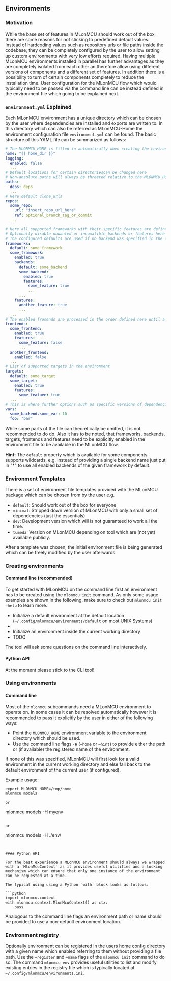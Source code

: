 ## Environments

### Motivation

While the base set of features in MLonMCU should work out of the box, there are some reasons for not sticking to predefined default values. Instead of hardcoding values such as repository urls or file paths inside the codebase, they can be completely configured by the user to allow setting up custom environments with very low efforts required. Having multiple MLonMCU environments installed in parallel has further advantages as they are completely isolated from each other an therefore allow using different versions of components and a different set of features. In addition there is a possibility to turn of certain components completely to reduce the installation time. User configuration for the MLonMCU flow which would typically need to be passed via the command line can be instead defined in the environment file which going to be explained next.

### `environment.yml` Explained

Each MLonMCU environment has a unique directory which can be chosen by the user where dependencies are installed and exports are written to. In this directory which can also be referred as MLonMCU-Home the environment configuration file `environment.yml` can be found. The basic structure of this YAML file can be summarized as follows:

```yaml
# The MLONMCU_HOME is filled in automatically when creating the environment
home: "{{ home_dir }}"
logging:
  enabled: false
  ...
# Default locations for certain directoriescan be changed here
# Non-absolute paths will always be threated relative to the MLONMCU_HOME
paths:
  deps: deps
  ...
# Here default clone_urls
repos:
  some_repo:
    url: "insert_repo_url_here"
    ref: optional_branch_tag_or_commit
  ...

# Here all supported frameworks with their specific features are defined
# Optionally disable unwanted or incomatible backends or features here
# The configured defaults are used if no backend was specified in the command line options
frameworks:
  default: some_framework
  some_framework:
    enabled: true
    backends:
      default: some_backend
      some_backend:
        enabled: true
        features:
          some_feature: true
          ...
      ...
    features:
      another_feature: true
      ...
  ...
# The enabled fronends are processed in the order defined here until a compatible one is found for a given model type
frontends:
  some_frontend:
    enabled: true
    features:
      some_feature: false
      ...
  another_frontend:
    enabled: false
  ...
# List of supported targets in the environment
targets:
  default: some_target
  some_target:
    enabled: true
    features:
      some_featuee: true
  ...
# This is where further options such as specific versions of dependencies can be set in the furture
vars:
  some_backend.some_var: 10
  foo: "bar"
```

While some parts of the file can theoretically be omitted, it is not recommended to do do. Also it has to be noted, that frameworks, backends, targets, frontends and features need to be explicitly enabled in the environment file to be available in the MLonMCU flow.

**Hint:** The `default` property which is available for some components supports wildcards, e.g. instead of providing a single backend name just put in "*" to use all enabled backends of the given framework by default.
### Environment Templates

There is a set of environment file templates provided with the MLonMCU package which can be chosen from by the user e.g.

- `default`: Should work out of the box for everyone
- `minimal`: Stripped down version of MLonMCU with only a small set of dependencies (just the essentials)
- `dev`: Development version which will is not guaranteed to work all the time.
- `tumeda`: Version on MLonMCU depending on tool which are (not yet) available publicly.

After a template was chosen, the initial environment file is being generated which can be freely modified by the user afterwards.

### Creating environments 

#### Command line (recommended)

To get started with MLonMCU on the command line first an environment has to be created using the `mlonmcu init` command. As only some usage examples are shown in the following, make sure to check out `mlonmcu init —help` to learn more.

- Initialize a default environment at the default location (`~/.config/mlonmcu/environments/default` on most UNIX Systems)
- 
- Initialize an environment inside the current working directory
- TODO

The tool will ask some questions on the command line interactively.

#### Python API

At the moment please stick to the CLI tool!

### Using environments

#### Command line

Most of the `mlonmcu` subcommands need a MLonMCU environment to operate on. In some cases it can be resolved automatically however it is recommended to pass it explicitly by the user in either of the following ways:

- Point the `MLONMCU_HOME` environment variable to the environment directory which should be used.
- Use the command line flags `-H` (`—home` or `—hint`) to provide either the path or (if available) the registered name of the environment.

If none of this was specified, MLonMCU will first look for a valid environment in the current working directory and else fall back to the default environment of the current user (if configured).

Example usage:

```
export MLONMCU_HOME=/tmp/home
mlonmcu models

or

```
mlonmcu models -H myenv
```

or

```
mlonmcu models -H ./env/
```


#### Python API

For the best experience a MLonMCU environment should always we wrapped with a `MlonMcuContext` as it provides useful utilities and a locking mechanism which can ensure that only one instance of the environment can be requested at a time.

The typical using using a Python `with` block looks as follows:

```python
import mlonmcu.context
with mlonmcu.context.MlonMcuContext() as ctx:
    pass
```

Analogous to the command line flags an environment path or name should be provided to use a non-default environment location.

### Environment registry

Optionally environment can be registered in the users home config directory with a given name which enabled referring to them without providing a file path. Use the `—register` and `—name` flags of the `mlonmcu init` command to do so. The command `mlonmcu env` provides useful utilities to list and modify existing entries in the registry file which is typically located at `~/.config/mlonmcu/environments.ini`.
